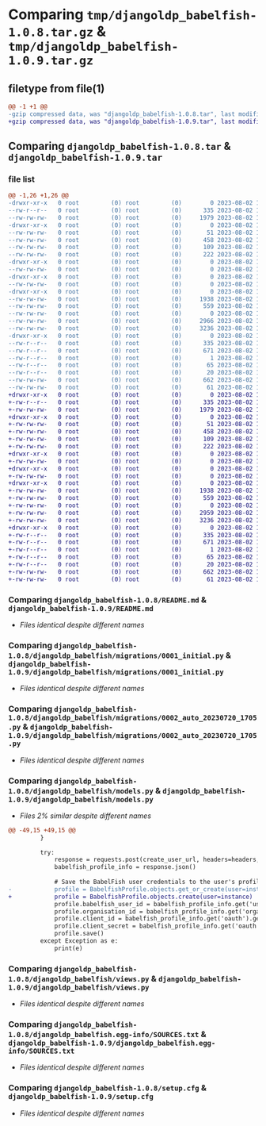 # Comparing `tmp/djangoldp_babelfish-1.0.8.tar.gz` & `tmp/djangoldp_babelfish-1.0.9.tar.gz`

## filetype from file(1)

```diff
@@ -1 +1 @@
-gzip compressed data, was "djangoldp_babelfish-1.0.8.tar", last modified: Wed Aug  2 10:30:20 2023, max compression
+gzip compressed data, was "djangoldp_babelfish-1.0.9.tar", last modified: Wed Aug  2 10:34:02 2023, max compression
```

## Comparing `djangoldp_babelfish-1.0.8.tar` & `djangoldp_babelfish-1.0.9.tar`

### file list

```diff
@@ -1,26 +1,26 @@
-drwxr-xr-x   0 root         (0) root         (0)        0 2023-08-02 10:30:20.985194 djangoldp_babelfish-1.0.8/
--rw-r--r--   0 root         (0) root         (0)      335 2023-08-02 10:30:20.985194 djangoldp_babelfish-1.0.8/PKG-INFO
--rw-rw-rw-   0 root         (0) root         (0)     1979 2023-08-02 10:30:01.000000 djangoldp_babelfish-1.0.8/README.md
-drwxr-xr-x   0 root         (0) root         (0)        0 2023-08-02 10:30:20.981193 djangoldp_babelfish-1.0.8/djangoldp_babelfish/
--rw-rw-rw-   0 root         (0) root         (0)       51 2023-08-02 10:30:18.000000 djangoldp_babelfish-1.0.8/djangoldp_babelfish/__init__.py
--rw-rw-rw-   0 root         (0) root         (0)      458 2023-08-02 10:30:01.000000 djangoldp_babelfish-1.0.8/djangoldp_babelfish/admin.py
--rw-rw-rw-   0 root         (0) root         (0)      109 2023-08-02 10:30:01.000000 djangoldp_babelfish-1.0.8/djangoldp_babelfish/apps.py
--rw-rw-rw-   0 root         (0) root         (0)      222 2023-08-02 10:30:01.000000 djangoldp_babelfish-1.0.8/djangoldp_babelfish/djangoldp_urls.py
-drwxr-xr-x   0 root         (0) root         (0)        0 2023-08-02 10:30:20.981193 djangoldp_babelfish-1.0.8/djangoldp_babelfish/management/
--rw-rw-rw-   0 root         (0) root         (0)        0 2023-08-02 10:30:01.000000 djangoldp_babelfish-1.0.8/djangoldp_babelfish/management/__init__.py
-drwxr-xr-x   0 root         (0) root         (0)        0 2023-08-02 10:30:20.981193 djangoldp_babelfish-1.0.8/djangoldp_babelfish/management/commands/
--rw-rw-rw-   0 root         (0) root         (0)        0 2023-08-02 10:30:01.000000 djangoldp_babelfish-1.0.8/djangoldp_babelfish/management/commands/__init__.py
-drwxr-xr-x   0 root         (0) root         (0)        0 2023-08-02 10:30:20.981193 djangoldp_babelfish-1.0.8/djangoldp_babelfish/migrations/
--rw-rw-rw-   0 root         (0) root         (0)     1938 2023-08-02 10:30:01.000000 djangoldp_babelfish-1.0.8/djangoldp_babelfish/migrations/0001_initial.py
--rw-rw-rw-   0 root         (0) root         (0)      559 2023-08-02 10:30:01.000000 djangoldp_babelfish-1.0.8/djangoldp_babelfish/migrations/0002_auto_20230720_1705.py
--rw-rw-rw-   0 root         (0) root         (0)        0 2023-08-02 10:30:01.000000 djangoldp_babelfish-1.0.8/djangoldp_babelfish/migrations/__init__.py
--rw-rw-rw-   0 root         (0) root         (0)     2966 2023-08-02 10:30:01.000000 djangoldp_babelfish-1.0.8/djangoldp_babelfish/models.py
--rw-rw-rw-   0 root         (0) root         (0)     3236 2023-08-02 10:30:01.000000 djangoldp_babelfish-1.0.8/djangoldp_babelfish/views.py
-drwxr-xr-x   0 root         (0) root         (0)        0 2023-08-02 10:30:20.981193 djangoldp_babelfish-1.0.8/djangoldp_babelfish.egg-info/
--rw-r--r--   0 root         (0) root         (0)      335 2023-08-02 10:30:20.000000 djangoldp_babelfish-1.0.8/djangoldp_babelfish.egg-info/PKG-INFO
--rw-r--r--   0 root         (0) root         (0)      671 2023-08-02 10:30:20.000000 djangoldp_babelfish-1.0.8/djangoldp_babelfish.egg-info/SOURCES.txt
--rw-r--r--   0 root         (0) root         (0)        1 2023-08-02 10:30:20.000000 djangoldp_babelfish-1.0.8/djangoldp_babelfish.egg-info/dependency_links.txt
--rw-r--r--   0 root         (0) root         (0)       65 2023-08-02 10:30:20.000000 djangoldp_babelfish-1.0.8/djangoldp_babelfish.egg-info/requires.txt
--rw-r--r--   0 root         (0) root         (0)       20 2023-08-02 10:30:20.000000 djangoldp_babelfish-1.0.8/djangoldp_babelfish.egg-info/top_level.txt
--rw-rw-rw-   0 root         (0) root         (0)      662 2023-08-02 10:30:20.985194 djangoldp_babelfish-1.0.8/setup.cfg
--rw-rw-rw-   0 root         (0) root         (0)       61 2023-08-02 10:30:01.000000 djangoldp_babelfish-1.0.8/setup.py
+drwxr-xr-x   0 root         (0) root         (0)        0 2023-08-02 10:34:02.469864 djangoldp_babelfish-1.0.9/
+-rw-r--r--   0 root         (0) root         (0)      335 2023-08-02 10:34:02.469864 djangoldp_babelfish-1.0.9/PKG-INFO
+-rw-rw-rw-   0 root         (0) root         (0)     1979 2023-08-02 10:33:43.000000 djangoldp_babelfish-1.0.9/README.md
+drwxr-xr-x   0 root         (0) root         (0)        0 2023-08-02 10:34:02.469864 djangoldp_babelfish-1.0.9/djangoldp_babelfish/
+-rw-rw-rw-   0 root         (0) root         (0)       51 2023-08-02 10:33:59.000000 djangoldp_babelfish-1.0.9/djangoldp_babelfish/__init__.py
+-rw-rw-rw-   0 root         (0) root         (0)      458 2023-08-02 10:33:43.000000 djangoldp_babelfish-1.0.9/djangoldp_babelfish/admin.py
+-rw-rw-rw-   0 root         (0) root         (0)      109 2023-08-02 10:33:43.000000 djangoldp_babelfish-1.0.9/djangoldp_babelfish/apps.py
+-rw-rw-rw-   0 root         (0) root         (0)      222 2023-08-02 10:33:43.000000 djangoldp_babelfish-1.0.9/djangoldp_babelfish/djangoldp_urls.py
+drwxr-xr-x   0 root         (0) root         (0)        0 2023-08-02 10:34:02.469864 djangoldp_babelfish-1.0.9/djangoldp_babelfish/management/
+-rw-rw-rw-   0 root         (0) root         (0)        0 2023-08-02 10:33:44.000000 djangoldp_babelfish-1.0.9/djangoldp_babelfish/management/__init__.py
+drwxr-xr-x   0 root         (0) root         (0)        0 2023-08-02 10:34:02.469864 djangoldp_babelfish-1.0.9/djangoldp_babelfish/management/commands/
+-rw-rw-rw-   0 root         (0) root         (0)        0 2023-08-02 10:33:44.000000 djangoldp_babelfish-1.0.9/djangoldp_babelfish/management/commands/__init__.py
+drwxr-xr-x   0 root         (0) root         (0)        0 2023-08-02 10:34:02.469864 djangoldp_babelfish-1.0.9/djangoldp_babelfish/migrations/
+-rw-rw-rw-   0 root         (0) root         (0)     1938 2023-08-02 10:33:43.000000 djangoldp_babelfish-1.0.9/djangoldp_babelfish/migrations/0001_initial.py
+-rw-rw-rw-   0 root         (0) root         (0)      559 2023-08-02 10:33:43.000000 djangoldp_babelfish-1.0.9/djangoldp_babelfish/migrations/0002_auto_20230720_1705.py
+-rw-rw-rw-   0 root         (0) root         (0)        0 2023-08-02 10:33:44.000000 djangoldp_babelfish-1.0.9/djangoldp_babelfish/migrations/__init__.py
+-rw-rw-rw-   0 root         (0) root         (0)     2959 2023-08-02 10:33:43.000000 djangoldp_babelfish-1.0.9/djangoldp_babelfish/models.py
+-rw-rw-rw-   0 root         (0) root         (0)     3236 2023-08-02 10:33:43.000000 djangoldp_babelfish-1.0.9/djangoldp_babelfish/views.py
+drwxr-xr-x   0 root         (0) root         (0)        0 2023-08-02 10:34:02.469864 djangoldp_babelfish-1.0.9/djangoldp_babelfish.egg-info/
+-rw-r--r--   0 root         (0) root         (0)      335 2023-08-02 10:34:02.000000 djangoldp_babelfish-1.0.9/djangoldp_babelfish.egg-info/PKG-INFO
+-rw-r--r--   0 root         (0) root         (0)      671 2023-08-02 10:34:02.000000 djangoldp_babelfish-1.0.9/djangoldp_babelfish.egg-info/SOURCES.txt
+-rw-r--r--   0 root         (0) root         (0)        1 2023-08-02 10:34:02.000000 djangoldp_babelfish-1.0.9/djangoldp_babelfish.egg-info/dependency_links.txt
+-rw-r--r--   0 root         (0) root         (0)       65 2023-08-02 10:34:02.000000 djangoldp_babelfish-1.0.9/djangoldp_babelfish.egg-info/requires.txt
+-rw-r--r--   0 root         (0) root         (0)       20 2023-08-02 10:34:02.000000 djangoldp_babelfish-1.0.9/djangoldp_babelfish.egg-info/top_level.txt
+-rw-rw-rw-   0 root         (0) root         (0)      662 2023-08-02 10:34:02.469864 djangoldp_babelfish-1.0.9/setup.cfg
+-rw-rw-rw-   0 root         (0) root         (0)       61 2023-08-02 10:33:43.000000 djangoldp_babelfish-1.0.9/setup.py
```

### Comparing `djangoldp_babelfish-1.0.8/README.md` & `djangoldp_babelfish-1.0.9/README.md`

 * *Files identical despite different names*

### Comparing `djangoldp_babelfish-1.0.8/djangoldp_babelfish/migrations/0001_initial.py` & `djangoldp_babelfish-1.0.9/djangoldp_babelfish/migrations/0001_initial.py`

 * *Files identical despite different names*

### Comparing `djangoldp_babelfish-1.0.8/djangoldp_babelfish/migrations/0002_auto_20230720_1705.py` & `djangoldp_babelfish-1.0.9/djangoldp_babelfish/migrations/0002_auto_20230720_1705.py`

 * *Files identical despite different names*

### Comparing `djangoldp_babelfish-1.0.8/djangoldp_babelfish/models.py` & `djangoldp_babelfish-1.0.9/djangoldp_babelfish/models.py`

 * *Files 2% similar despite different names*

```diff
@@ -49,15 +49,15 @@
         }
 
         try:
             response = requests.post(create_user_url, headers=headers, data=json.dumps(data))
             babelfish_profile_info = response.json()
 
             # Save the BabelFish user credentials to the user's profile
-            profile = BabelfishProfile.objects.get_or_create(user=instance)
+            profile = BabelfishProfile.objects.create(user=instance)
             profile.babelfish_user_id = babelfish_profile_info.get('user-id')
             profile.organisation_id = babelfish_profile_info.get('organization-id')
             profile.client_id = babelfish_profile_info.get('oauth').get('client-id')
             profile.client_secret = babelfish_profile_info.get('oauth').get('client-secret')
             profile.save()
         except Exception as e:
             print(e)
```

### Comparing `djangoldp_babelfish-1.0.8/djangoldp_babelfish/views.py` & `djangoldp_babelfish-1.0.9/djangoldp_babelfish/views.py`

 * *Files identical despite different names*

### Comparing `djangoldp_babelfish-1.0.8/djangoldp_babelfish.egg-info/SOURCES.txt` & `djangoldp_babelfish-1.0.9/djangoldp_babelfish.egg-info/SOURCES.txt`

 * *Files identical despite different names*

### Comparing `djangoldp_babelfish-1.0.8/setup.cfg` & `djangoldp_babelfish-1.0.9/setup.cfg`

 * *Files identical despite different names*

